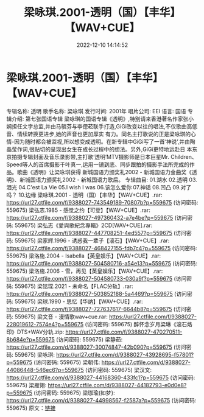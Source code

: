 ﻿---
title: 梁咏琪.2001-透明（国）【丰华】【WAV+CUE】
date: 2022-12-10 14:14:52
categories: WAV车载音乐、镜像
tags: 华语中文
---
# 梁咏琪.2001-透明（国）【丰华】【WAV+CUE】

专辑名称: 透明
歌手名称: 梁咏琪
发行时间: 2001年
唱片公司: EEI
语言: 国语
专辑介绍:
第七张国语专辑
梁咏琪的国语专辑《透明》,特别请来香港著名作家张小娴担任文字总监,并由马毓芬与李偲菘联手打造,GiGi改变以往的唱法,不仅歌曲高低音、情续转换更进步,她的声音也更加厚实
有力。同名主打歌说的正是梁咏琪的心情-因为随时都会被监视,所以想变成透明。在新专辑中GiGi写了一首‘神说’,并由陶晶莹作词,很贴切的呈现出女生在成长过程中的想法。另外,GiGi更特地远赴日
本东京拍摄专辑封面及音乐录影带,主打歌‘透明’MTV摄影师是日本巨星Mr.
Children、Speed等人的首席摄影千叶真一,运用一镜到底、同步跟拍的摄影手法所完成的作品。歌曲《透明》让梁咏琪获得
新城国语力颁奖礼2002 - 新城国语力金曲奖《透明》、新城国语力颁奖礼2002 - 新城国语力歌后。
专辑曲目:
01.湖水
02.透明
03.泪光
04.C'est La Vie
05.I wish I was
06.该怎么爱你
07.神话
08.凹凸
09.对了吗？
10.边缘
梁咏琪.2001 - 透明（国）【丰华】【WAV+CUE】.rar: https://url27.ctfile.com/f/9388027-743549189-70807b?p=559675
(访问密码: 559675)
梁弘志.1985 - 感觉之约【可登】【WAV+CUE】.rar: https://url27.ctfile.com/f/9388027-497360432-a7e4be?p=559675
(访问密码: 559675)
梁弘志《愛與歌紀念專輯》2CD[WAV+CUE].rar: https://url27.ctfile.com/f/9388027-447708251-4ed557?p=559675
(访问密码: 559675)
梁家辉.1996 - 诱惑我一辈子【滚石】【WAV+CUE】.rar: https://url27.ctfile.com/f/9388027-468427155-fdb7c4?p=559675
(访问密码: 559675)
梁洛施.2004 - Isabella【英皇娱乐】【WAV+CUE】.rar: https://url27.ctfile.com/f/9388027-504580716-a54e13?p=559675
(访问密码: 559675)
梁洛施.2006 - 雪，再见【英皇娱乐】【WAV+CUE】.rar: https://url27.ctfile.com/f/9388027-504580733-030a9f?p=559675
(访问密码: 559675)
梁铭琛.2021 - 未命名【FLAC分轨】.rar: https://url27.ctfile.com/f/9388027-503852188-5a4469?p=559675
(访问密码: 559675)
梁球.1990 - 思忆【华纳】【WAV+CUE】.rar: https://url27.ctfile.com/f/9388027-727637617-6644b8?p=559675
(访问密码: 559675)
梁文音 - 漫情歌wav+cue.rar: https://url27.ctfile.com/f/9388027-228019612-7574e4?p=559675
(访问密码: 559675)
醉怀念岁月梁琳《滚石烙印》DTS+WAV分轨.zip: https://url27.ctfile.com/f/9388027-470270511-8b684e?p=559675
(访问密码: 559675)
梁静茹: https://url27.ctfile.com/d/9388027-30074847-42b090?p=559675
(访问密码: 559675)
梁咏琪: https://url27.ctfile.com/d/9388027-43928695-f57801?p=559675
(访问密码: 559675)
梁朝伟: https://url27.ctfile.com/d/9388027-44086448-546ec6?p=559675
(访问密码: 559675)
梁汉文: https://url27.ctfile.com/d/9388027-44168360-433fc1?p=559675
(访问密码: 559675)
梁雁翎: https://url27.ctfile.com/d/9388027-44182793-e0d0e8?p=559675
(访问密码: 559675)
梁珈瑜(如梦}: https://url27.ctfile.com/d/9388027-44998567-f2587a?p=559675
(访问密码: 559675)
原文：[链接](https://blog.sina.com.cn/s/blog_1647c7e76010310jq.html)